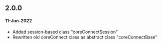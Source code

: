 ## 2.0.0

#### 11-Jun-2022

- Added session-based class "coreConnectSession"
- Rewritten old coreConnect class as abstract class "coreConnectBase"
